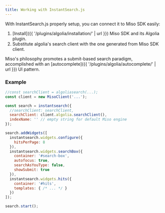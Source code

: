 ```yaml
---
title: Working with InstantSearch.js
---
```


With InstantSearch.js properly setup, you can connect it to Miso SDK easily:

1. [Install]({{ '/plugins/algolia/installation/' | url }}) Miso SDK and its Algolia plugin.
1. Substitute algolia's search client with the one generated from Miso SDK client.

Miso's philosophy promotes a submit-based search paradigm, accomplished with an [autocomplete]({{ '/plugins/algolia/autocomplete/' | url }}) UI pattern.

### Example

```js
//const searchClient = algoliasearch(...);
const client = new MisoClient('...');

const search = instantsearch({
  //searchClient: searchClient,
  searchClient: client.algolia.searchClient(),
  indexName: '' // empty string for default Miso engine
});

search.addWidgets([
  instantsearch.widgets.configure({
    hitsPerPage: 8
  }),
  instantsearch.widgets.searchBox({
    container: '#search-box',
    autofocus: true,
    searchAsYouType: false,
    showSubmit: true
  }),
  instantsearch.widgets.hits({
    container: '#hits',
    templates: { /* ... */ }
  })
]);

search.start();
```
